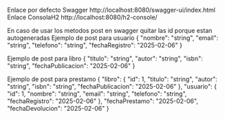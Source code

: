 Enlace por defecto Swagger http://localhost:8080/swagger-ui/index.html
Enlace ConsolaH2 http://localhost:8080/h2-console/

En caso de usar los metodos post en swagger quitar las id porque estan autogeneradas
Ejemplo de post para usuario
{
"nombre": "string",
"email": "string",
"telefono": "string",
"fechaRegistro": "2025-02-06"
}

Ejemplo de post para libro
{
"titulo": "string",
"autor": "string",
"isbn": "string",
"fechaPublicacion": "2025-02-06"
}

Ejemplo de post para prestamo
{
"libro": {
"id": 1,
"titulo": "string",
"autor": "string",
"isbn": "string",
"fechaPublicacion": "2025-02-06"
},
"usuario": {
"id": 1,
"nombre": "string",
"email": "string",
"telefono": "string",
"fechaRegistro": "2025-02-06"
},
"fechaPrestamo": "2025-02-06",
"fechaDevolucion": "2025-02-06"
}

